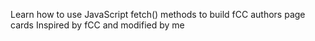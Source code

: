 Learn how to use JavaScript fetch() methods to build fCC authors page cards
Inspired by fCC and modified by me